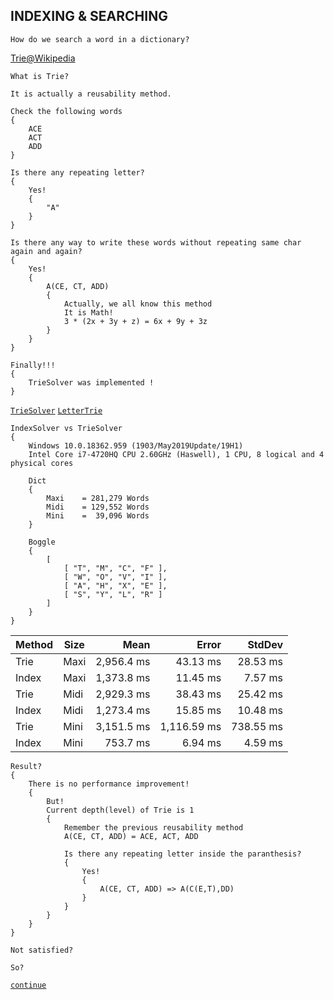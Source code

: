 ## INDEXING & SEARCHING
```
How do we search a word in a dictionary?
```
[Trie@Wikipedia](https://en.wikipedia.org/wiki/Trie)
```
What is Trie?

It is actually a reusability method.

Check the following words
{
    ACE
    ACT
    ADD
}

Is there any repeating letter?
{
    Yes!
    {
        "A"
    }
}

Is there any way to write these words without repeating same char again and again?
{
    Yes!
    {
        A(CE, CT, ADD)
        {
            Actually, we all know this method
            It is Math!            
            3 * (2x + 3y + z) = 6x + 9y + 3z
        }
    }
}

Finally!!!
{
    TrieSolver was implemented !
}

```
[`TrieSolver`](https://github.com/tafo/BoggleSolver/blob/TrieSolver/BoggleSolver.Library/TrieSolver.cs)
[`LetterTrie`](https://github.com/tafo/BoggleSolver/blob/TrieSolver/BoggleSolver.Library/LetterTrie.cs)
```
IndexSolver vs TrieSolver
{
    Windows 10.0.18362.959 (1903/May2019Update/19H1)
    Intel Core i7-4720HQ CPU 2.60GHz (Haswell), 1 CPU, 8 logical and 4 physical cores

    Dict
    {
        Maxi    = 281,279 Words
        Midi    = 129,552 Words
        Mini    =  39,096 Words    
    }

    Boggle
    {
        [
            [ "T", "M", "C", "F" ],
            [ "W", "O", "V", "I" ],
            [ "A", "H", "X", "E" ],
            [ "S", "Y", "L", "R" ]
        ]
    }
}
```
| Method | Size |       Mean |       Error |    StdDev |
|------- |----- |-----------:|------------:|----------:|
|   Trie | Maxi | 2,956.4 ms |    43.13 ms |  28.53 ms |
|  Index | Maxi | 1,373.8 ms |    11.45 ms |   7.57 ms |
|   Trie | Midi | 2,929.3 ms |    38.43 ms |  25.42 ms |
|  Index | Midi | 1,273.4 ms |    15.85 ms |  10.48 ms |
|   Trie | Mini | 3,151.5 ms | 1,116.59 ms | 738.55 ms |
|  Index | Mini |   753.7 ms |     6.94 ms |   4.59 ms |
```
Result?
{
    There is no performance improvement!
    {
        But!
        Current depth(level) of Trie is 1
        {
            Remember the previous reusability method
            A(CE, CT, ADD) = ACE, ACT, ADD

            Is there any repeating letter inside the paranthesis?
            {
                Yes!
                {
                    A(CE, CT, ADD) => A(C(E,T),DD)
                }                
            }
        }
    }
}
```

```
Not satisfied?

So?
```

[`continue`](https://github.com/tafo/BoggleSolver)